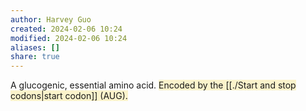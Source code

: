 ```yaml
---
author: Harvey Guo
created: 2024-02-06 10:24
modified: 2024-02-06 10:24
aliases: []
share: true
---
```

A glucogenic, essential amino acid. <span style="background:rgba(240, 200, 0, 0.2)">Encoded by the [[./Start and stop codons|start codon]] (AUG).</span>
